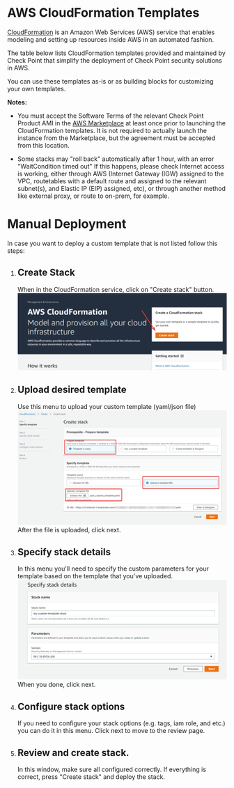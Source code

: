 # AWS CloudFormation Templates

[CloudFormation](https://docs.aws.amazon.com/AWSCloudFormation/latest/UserGuide/Welcome.html) is an Amazon Web Services (AWS) service that enables modeling and setting up resources inside AWS in an automated fashion.


The table below lists CloudFormation templates provided and maintained by Check Point that simplify the deployment of Check Point security solutions in AWS.  

You can use these templates as-is or as building blocks for customizing your own templates.

**Notes:**

* You must accept the Software Terms of the relevant Check Point Product AMI in the [AWS Marketplace](https://aws.amazon.com/marketplace/) at least once prior to launching the CloudFormation templates. It is not required to actually launch the instance from the Marketplace, but the agreement must be accepted from this location.

* Some stacks may "roll back" automatically after 1 hour, with an error "WaitCondition timed out" If this happens, please check Internet access is working, either through AWS (Internet Gateway (IGW) assigned to the VPC, routetables with a default route and assigned to the relevant subnet(s), and Elastic IP (EIP) assigned, etc), or through another method like external proxy, or route to on-prem, for example. 


# Manual Deployment
In case you want to deploy a custom template that is not listed follow this steps:
1. ## Create Stack
    When in the CloudFormation service, click on "Create stack" button.
    ![Step 1](../../images/step1_aws.png)

2. ## Upload desired template
    Use this menu to upload your custom template (yaml/json file)
    ![Step 2](../../images/step2_aws.png)
    After the file is uploaded, click next.

3. ## Specify stack details
    In this menu you'll need to specify the custom parameters for your template based on the template that you've uploaded.
    ![Step 3](../../images/step3_aws.png)
    When you done, click next.

4. ## Configure stack options
    If you need to configure your stack options (e.g. tags, iam role, and etc.) you can do it in this menu. 
    Click next to move to the review page.

5. ## Review and create stack.
    In this window, make sure all configured correctly. 
    If everything is correct, press "Create stack" and deploy the stack.



